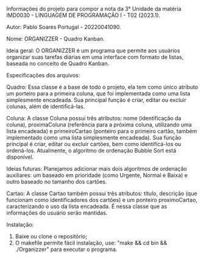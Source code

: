 Informações do projeto para compor a nota da 3° Unidade da matéria IMD0030 - LINGUAGEM DE PROGRAMAÇÃO I - T02 (2023.1).

Autor: Pablo Soares Portugal - 20220041090.

Nome: ORGANIZZER - Quadro Kanban.

Ideia geral: O ORGANIZZER é um programa que permite aos usuários organizar suas tarefas diárias em uma interface com formato de listas, baseada no conceito de Quadro Kanban.


Especificações dos arquivos:

Quadro: Essa classe é a base de todo o projeto, ela tem como único atributo um porteiro para a primeira coluna, que foi implementada como uma lista simplesmente encadeada. Sua principal função é criar, editar ou excluir colunas, além de identificá-las.


Coluna: A classe Coluna possui três atributos: nome (identificação da coluna), proximaColuna (referência para a próxima coluna, utilizando uma lista encadeada) e primeiroCartao (ponteiro para o primeiro cartão, também implementado como uma lista simplesmente encadeada). Sua função principal é criar, editar ou excluir cartões, bem como identificá-los ou ordená-los. Atualmente, o algoritmo de ordenação Bubble Sort está disponível.

Ideias futuras: Planejamos adicionar mais dois algoritmos de ordenação auxiliares: um baseado em prioridade (como Urgente, Normal e Baixa) e outro baseado no tamanho dos cartões.
  
Cartao: A classe Cartao também possui três atributos: título, descrição (que funcionam como identificadores dos cartões)  e um ponteiro proximoCartao, caracterizando o uso da lista encadeada. É nessa classe que as informações do usuário serão mantidas. 


Instalação: 
1. Baixe ou clone o repositório;
2. O makefile permite fácil instalação, use: "make && cd bin && ./Organizzer" para executar o programa.
